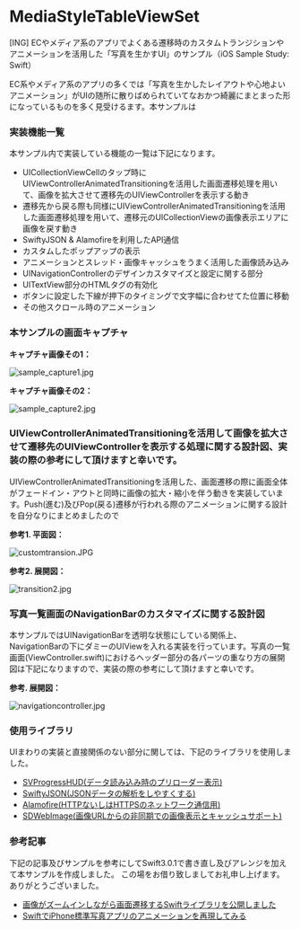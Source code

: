 # MediaStyleTableViewSet
[ING] ECやメディア系のアプリでよくある遷移時のカスタムトランジションやアニメーションを活用した「写真を生かすUI」のサンプル（iOS Sample Study: Swift）

EC系やメディア系のアプリの多くでは「写真を生かしたレイアウトや心地よいアニメーション」がUIの随所に散りばめられていてなおかつ綺麗にまとまった形になっているものを多く見受けるます。本サンプルは

### 実装機能一覧

本サンプル内で実装している機能の一覧は下記になります。

+ UICollectionViewCellのタップ時にUIViewControllerAnimatedTransitioningを活用した画面遷移処理を用いて、画像を拡大させて遷移先のUIViewControllerを表示する動き
+ 遷移先から戻る際も同様にUIViewControllerAnimatedTransitioningを活用した画面遷移処理を用いて、遷移元のUICollectionViewの画像表示エリアに画像を戻す動き
+ SwiftyJSON & Alamofireを利用したAPI通信
+ カスタムしたポップアップの表示
+ アニメーションとスレッド・画像キャッシュをうまく活用した画像読み込み
+ UINavigationControllerのデザインカスタマイズと設定に関する部分
+ UITextView部分のHTMLタグの有効化
+ ボタンに設定した下線が押下のタイミングで文字幅に合わせてた位置に移動
+ その他スクロール時のアニメーション

### 本サンプルの画面キャプチャ

__キャプチャ画像その1：__

![sample_capture1.jpg](https://qiita-image-store.s3.amazonaws.com/0/17400/1f2527c6-0eeb-101b-2c38-23fa724606ff.jpeg)

__キャプチャ画像その2：__

![sample_capture2.jpg](https://qiita-image-store.s3.amazonaws.com/0/17400/2fbbc6fd-3e00-6c1e-8846-7522e6214b39.jpeg)

### UIViewControllerAnimatedTransitioningを活用して画像を拡大させて遷移先のUIViewControllerを表示する処理に関する設計図、実装の際の参考にして頂けますと幸いです。

UIViewControllerAnimatedTransitioningを活用した、画面遷移の際に画面全体がフェードイン・アウトと同時に画像の拡大・縮小を伴う動きを実装しています。Push(進む)及びPop(戻る)遷移が行われる際のアニメーションに関する設計を自分なりにまとめましたので

__参考1. 平面図：__

![customtransion.JPG](https://qiita-image-store.s3.amazonaws.com/0/17400/43ed31f0-3718-c735-0c47-ad2830d44dff.jpeg)

__参考2. 展開図：__

![transition2.jpg](https://qiita-image-store.s3.amazonaws.com/0/17400/817bd403-dc5e-4aed-18ef-caa960030648.jpeg)

### 写真一覧画面のNavigationBarのカスタマイズに関する設計図

本サンプルではUINavigationBarを透明な状態にしている関係上、NavigationBarの下にダミーのUIViewを入れる実装を行っています。写真の一覧画面(ViewController.swift)におけるヘッダー部分の各パーツの重なり方の展開図は下記になりますので、実装の際の参考にして頂けますと幸いです。

__参考. 展開図：__

![navigationcontroller.jpg](https://qiita-image-store.s3.amazonaws.com/0/17400/e32593c9-441f-7219-bbe9-f26f28ba099d.jpeg)

### 使用ライブラリ

UIまわりの実装と直接関係のない部分に関しては、下記のライブラリを使用しました。

+ [SVProgressHUD(データ読み込み時のプリローダー表示)](https://github.com/SVProgressHUD/SVProgressHUD)
+ [SwiftyJSON(JSONデータの解析をしやすくする)](https://github.com/SwiftyJSON/SwiftyJSON)
+ [Alamofire(HTTPないしはHTTPSのネットワーク通信用)](https://github.com/Alamofire/Alamofire)
+ [SDWebImage(画像URLからの非同期での画像表示とキャッシュサポート)](https://github.com/rs/SDWebImage)

### 参考記事

下記の記事及びサンプルを参考にしてSwift3.0.1で書き直し及びアレンジを加えて本サンプルを作成しました。
この場をお借り致しましてお礼申し上げます。ありがとうございました。

+ [画像がズームインしながら画面遷移するSwiftライブラリを公開しました](http://qiita.com/WorldDownTown/items/2ffe6324689533745373)
+ [SwiftでiPhone標準写真アプリのアニメーションを再現してみる](https://developers.eure.jp/tech/zoom_animation/)


